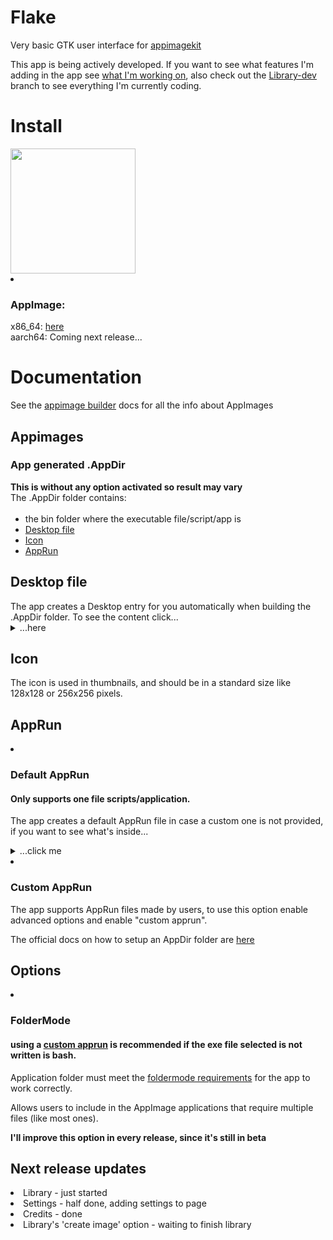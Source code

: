  # Flake

<p>Very basic GTK user interface for <a href="https://github.com/AppImage/appimagekit">appimagekit</a></p>

This app is being actively developed. If you want to see what features I'm adding in the app see <a href="#workingOn">what I'm working on</a>, also check out the <a href="https://github.com/SalaniLeo/Flake/tree/Library-dev">Library-dev</a> branch to see everything I'm currently coding. 

  <h1> Install </h1>
<a href="https://flathub.org/apps/details/io.github.salaniLeo.flake" rel="nofollow"><img src="https://camo.githubusercontent.com/1682ee5722ac262c660297d4541837e5c8765c7e239fa2a6ce7c3f4817a79283/68747470733a2f2f666c61746875622e6f72672f6173736574732f6261646765732f666c61746875622d62616467652d656e2e706e67" data-canonical-src="https://flathub.org/assets/badges/flathub-badge-en.png" style="max-width: 100%;" width="200"></a>
  <li><h3>AppImage:</h3>
  x86_64: <a href="https://github.com/SalaniLeo/Flake/releases/download/v0.0.3/Flake-0.0.3-x86_64.AppImage">here</a><br>
  aarch64: Coming next release...<br>

  <h1> Documentation </h1>

  See the <a href="https://appimage-builder.readthedocs.io/en/latest/">appimage builder</a> docs for all the info about AppImages
  
  <h2> Appimages </h2>
  
   <h3>App generated .AppDir</h3>
   <b>This is without any option activated so result may vary</b><br>
   The .AppDir folder contains:<br><br>
<ul>
  <li>the bin folder where the executable file/script/app is</li>
  <li> <a href=#.Desktop>Desktop file</a></li>
  <li> <a href=#Icon>Icon</a></li>
  <li> <a href=#AppRun>AppRun</a></li>
</ul> 

<div id=".Desktop">
 <h2>Desktop file</h2>
The app creates a Desktop entry for you automatically when building the .AppDir folder. To see the content click...
<details>
  <summary>...here</summary><div>
  
    [Desktop Entry]
    Name=Flake
    Exec=Flake-v0.0.1-x86_64.AppImage (which is picked from the /usr/bin folder inside the .AppImage)
    Icon=Icon.svg
    Type=Application
    Categories=Utility
    
</div></details></li>
 </div>


<div id="Icon">
 <h2>Icon</h2>
 <p>The icon is used in thumbnails, and should be in a standard size like 128x128 or 256x256 pixels.</p>
</div>

<div id="AppRun">
 <h2>AppRun</h2>
 <li><h3>Default AppRun</h3>
 <h4>Only supports one file scripts/application. </h4>

  <p>The app creates a default AppRun file in case a custom one is not provided, if you want to see what's inside...
  <details><summary>...click me</summary>
  <div>
  
    #!/bin/sh 
    HERE="$(dirname "$(readlink -f "${0}")")" 
    EXEC="${HERE}/usr/bin/[selected exe]" 
    exec "${EXEC}"
    
  </div></details>
  
   <li><h3>Custom AppRun</h3>
   <p>The app supports AppRun files made by users, to use this option enable advanced options and enable "custom apprun".<p>
   The official docs on how to setup an AppDir folder are <a href="https://docs.appimage.org/reference/appdir.html">here</a>
   
</div>

  <h2> Options </h2>
   <li><h3> FolderMode </h3>
      <h4> using a <a href=#AppRun>custom apprun</a> is recommended if the exe file selected is not written is bash. </h4>
      
  Application folder must meet the <a href="https://docs.appimage.org/packaging-guide/manual.html#creating-an-appdir-manually">foldermode   requirements</a> for the app to work correctly.
      
   Allows users to include in the AppImage applications that require multiple files (like most ones).
   
   <b> I'll improve this option in every release, since it's still in beta </b>
   <br>

<div id='workingOn'>
  <h2>Next release updates</h2>

  <li>Library - just started
  <li>Settings - half done, adding settings to page
  <li>Credits - done
  <li>Library's 'create image' option - waiting to finish library 
